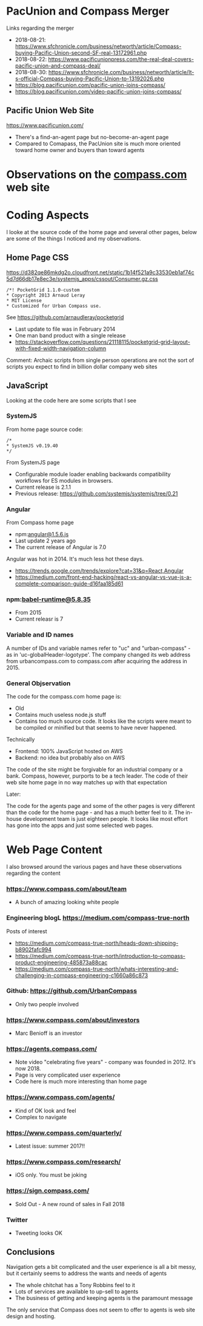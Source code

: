 
# PacUnion and Compass Merger

Links regarding the merger
* 2018-08-21: https://www.sfchronicle.com/business/networth/article/Compass-buying-Pacific-Union-second-SF-real-13172961.php
* 2018-08-22: https://www.pacificunionpress.com/the-real-deal-covers-pacific-union-and-compass-deal/
* 2018-08-30: https://www.sfchronicle.com/business/networth/article/It-s-official-Compass-buying-Pacific-Union-to-13192026.php
* https://blog.pacificunion.com/pacific-union-joins-compass/
* https://blog.pacificunion.com/video-pacific-union-joins-compass/


## Pacific Union Web Site

https://www.pacificunion.com/

* There's a find-an-agent page but no-become-an-agent page
* Compared to Comapass, the PacUnion site is much more oriented toward home owner and buyers than toward agents


# Observations on the [compass.com]( https://compas.com ) web site


# Coding Aspects

I looke at the source code of the home page and several other pages, below are some of the things I noticed and my observations.


## Home Page CSS

https://d382qe86mkdg2o.cloudfront.net/static/1b14f521a9c33530eb1af74c5d7d66db17e8ec3e/systemjs_apps/cssout/Consumer.gz.css

	/*! PocketGrid 1.1.0-custom
	* Copyright 2013 Arnaud Leray
	* MIT License
	* Customized for Urban Compass use.

See https://github.com/arnaudleray/pocketgrid

* Last update to file was in February 2014
* One man band product with a single release
* https://stackoverflow.com/questions/21118115/pocketgrid-grid-layout-with-fixed-width-navigation-column

Comment: Archaic scripts from single person operations are not the sort of scripts you expect to find in billion dollar company web sites



## JavaScript

Looking at the code here are some scripts that I see

### SystemJS

From home page source code:

	/*
	* SystemJS v0.19.40
	*/

From SystemJS page

* Configurable module loader enabling backwards compatibility workflows for ES modules in browsers.
* Current release is 2.1.1
* Previous release: https://github.com/systemjs/systemjs/tree/0.21


### Angular

From Compass home page

* npm:angular@1.5.6.js
* Last update 2 years ago
* The current release of Angular is 7.0

Angular was hot in 2014.  It's much less hot these days.

* https://trends.google.com/trends/explore?cat=31&q=React,Angular
* https://medium.com/front-end-hacking/react-vs-angular-vs-vue-js-a-complete-comparison-guide-d16faa185d61


### npm:babel-runtime@5.8.35
* From 2015
* Current releasr is 7


### Variable and ID names

A number of IDs and variable names refer to "uc" and "urban-compass" - as in 'uc-globalHeader-logotype'.
The company changed its web address from urbancompass.com to compass.com after acquiring the address in 2015.

### General Objservation

The code for the compass.com home page is:

* Old
* Contains much useless node.js stuff
* Contains too much source code. It looks like the scripts were meant to be compiled or minified but that seems to have never happened.

Technically
* Frontend: 100% JavaScript hosted on AWS
* Backend: no idea but probably also on AWS

The code of the site might be forgivable for an industrial company or a bank.
Compass, however, purports to be a tech leader. The code of their web site home page in no way matches up with that expectation


Later:

The code for the agents page and some of the other pages is very different than the code for the home page - and has a much better feel to it. The in-house development team is just eighteen people. It looks like most effort has gone into the apps and just some selected web pages.



# Web Page Content

I also browsed around the various pages and have these observations regarding the content

### https://www.compass.com/about/team

* A bunch of amazing looking white people

### Engineering blogL  https://medium.com/compass-true-north

Posts of interest
* https://medium.com/compass-true-north/heads-down-shipping-b8902fafc994
* https://medium.com/compass-true-north/introduction-to-compass-product-engineering-485873a88cac
* https://medium.com/compass-true-north/whats-interesting-and-challenging-in-compass-engineering-c1660a86c873


### Github: https://github.com/UrbanCompass

* Only two people involved



### https://www.compass.com/about/investors

* Marc Benioff is an investor


### https://agents.compass.com/

* Note video "celebrating five years" - company was founded in 2012. It's now 2018.
* Page is very complicated user experience
* Code here is much more interesting than home page


### https://www.compass.com/agents/

* Kind of OK look and feel
* Complex to navigate


### https://www.compass.com/quarterly/

* Latest issue: summer 2017!!


### https://www.compass.com/research/

* iOS only. You must be joking


### https://sign.compass.com/

* Sold Out - A new round of sales in Fall 2018


### Twitter

* Tweeting looks OK

## Conclusions

Navigation gets a bit complicated and the user experience is all a bit messy, but it certainly seems to address the wants and needs of agents

* The whole chitchat has a Tony Robbins feel to it
* Lots of services are available to up-sell to agents
* The business of getting and keeping agents is the paramount message

The only service that Compass does not seem to offer to agents is web site design and hosting.





